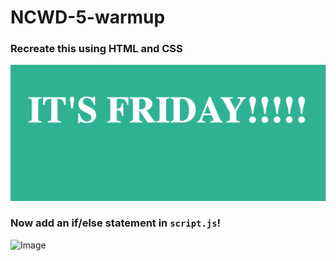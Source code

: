 # NCWD-5-warmup

### Recreate this using HTML and CSS
![Image](warm-up.png)


### Now add an if/else statement in `script.js`!
![Image](warmup.gif)
